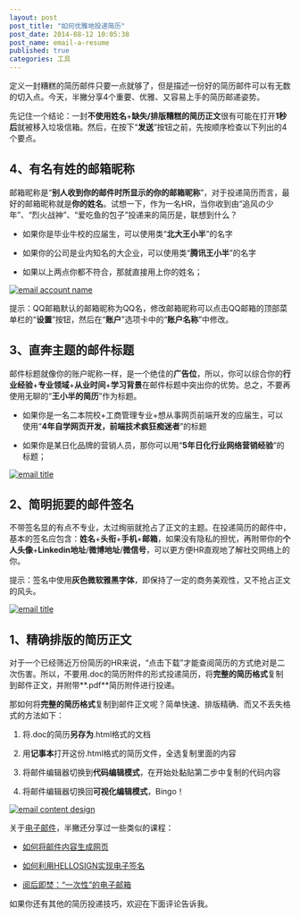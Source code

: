 ```yaml
---
layout: post
post_title: "如何优雅地投递简历"
post_date: 2014-08-12 10:05:38
post_name: email-a-resume
published: true
categories: 工具
---
```


定义一封糟糕的简历邮件只要一点就够了，但是描述一份好的简历邮件可以有无数的切入点。今天，半撇分享4个重要、优雅、又容易上手的简历邮递姿势。

先记住一个结论：一封**不使用姓名**+**缺失/排版糟糕的简历正文**很有可能在打开**1秒后**就被移入垃圾信箱。然后，在按下“**发送**”按钮之前，先按顺序检查以下列出的4个要点。

## 4、有名有姓的邮箱昵称

邮箱昵称是“**别人收到你的邮件时所显示的你的邮箱昵称**”，对于投递简历而言，最好的邮箱昵称就是**你的姓名**。试想一下，作为一名HR，当你收到由“追风の少年”、“烈火战神”、“爱吃鱼的包子”投递来的简历是，联想到什么？

*   如果你是毕业牛校的应届生，可以使用类“**北大王小半**”的名字

*   如果你的公司是业内知名的大企业，可以使用类“**腾讯王小半**”的名字

*   如果以上两点你都不符合，那就直接用上你的姓名；

[![email account name](http://7arnhx.com1.z0.glb.clouddn.com/wp-content/uploads/2014/08/emailaccountname_thumb.jpg "email account name")](http://7arnhx.com1.z0.glb.clouddn.com/wp-content/uploads/2014/08/emailaccountname.jpg)

提示：QQ邮箱默认的邮箱昵称为QQ名，修改邮箱昵称可以点击QQ邮箱的顶部菜单栏的“**设置**”按钮，然后在“**账户**”选项卡中的“**账户名称**”中修改。

## 3、直奔主题的邮件标题

邮件标题就像你的账户昵称一样，是一个绝佳的**广告位**，所以，你可以综合你的**行业经验**+**专业领域**+**从业时间**+**学习背景**在邮件标题中突出你的优势。总之，不要再使用无聊的“**王小半的简历**”作为标题。

*   如果你是一名二本院校+工商管理专业+想从事网页前端开发的应届生，可以使用“**4年自学网页开发，前端技术疯狂痴迷者**”的标题

*   如果你是某日化品牌的营销人员，那你可以用“**5年日化行业网络营销经验**”的标题；

[![email title](http://7arnhx.com1.z0.glb.clouddn.com/wp-content/uploads/2014/08/emailtitle_thumb.jpg "email title")](http://7arnhx.com1.z0.glb.clouddn.com/wp-content/uploads/2014/08/emailtitle.jpg)

## 2、简明扼要的邮件签名

不带签名显的有点不专业，太过绚丽就抢占了正文的主题。在投递简历的邮件中，基本的签名应包含：**姓名**+**头衔**+**手机**+**邮箱**，如果没有隐私的担忧，再附带你的**个人头像**+**Linkedin地址**/**微博地址**/**微信号**，可以更方便HR直观地了解社交网络上的你。

提示：签名中使用**灰色微软雅黑字体**，即保持了一定的商务美观性，又不抢占正文的风头。

[![email title](http://7arnhx.com1.z0.glb.clouddn.com/wp-content/uploads/2014/08/emailtitle_thumb1.jpg "email title")](http://7arnhx.com1.z0.glb.clouddn.com/wp-content/uploads/2014/08/emailtitle1.jpg)

## 1、精确排版的简历正文

对于一个已经筛近万份简历的HR来说，“点击下载”才能查阅简历的方式绝对是二次伤害。所以，不要用.doc的简历附件的形式投递简历，将**完整的简历格式**复制到邮件正文，并附带**.pdf**简历附件进行投递。

那如何将**完整的简历格式**复制到邮件正文呢？简单快速、排版精确、而又不丢失格式的方法如下：

1.  将.doc的简历**另存为**.html格式的文档

2.  用**记事本**打开这份.html格式的简历文件，全选复制里面的内容

3.  将邮件编辑器切换到**代码编辑模式**，在开始处黏贴第二步中复制的代码内容

4.  将邮件编辑器切换回**可视化编辑模式**，Bingo！

[![email content  design](http://7arnhx.com1.z0.glb.clouddn.com/wp-content/uploads/2014/08/emailcontentdesign_thumb.jpg "email content  design")](http://7arnhx.com1.z0.glb.clouddn.com/wp-content/uploads/2014/08/emailcontentdesign.jpg)

关于[电子邮件](http://www.banpie.info/tag/email/)，半撇还分享过一些类似的课程：

*   [如何将邮件内容生成网页](http://www.banpie.info/mailpin-from-now-on-no-longer-have-a-mass-email/)

*   [如何利用HELLOSIGN实现电子签名](http://www.banpie.info/how-to-hellosign-to-implement-electronic-signatures/)

*   [阅后即焚：“一次性”的电子邮箱](http://www.banpie.info/yue-hou-ji-fen-yi-ci-xing-de-dian-zi-you-xiang/)

如果你还有其他的简历投递技巧，欢迎在下面评论告诉我。